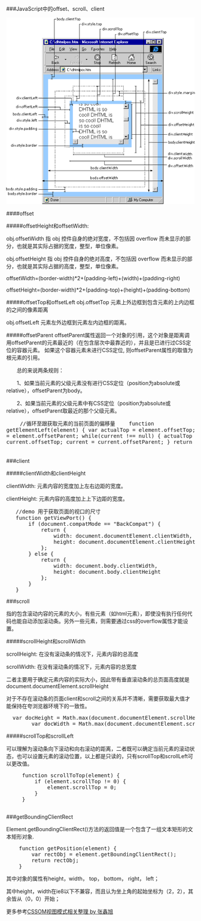 ###JavaScript中的offset、scroll、client

![size](size.gif)

####offset

#####offsetHeight和offsetWidth: 

obj.offsetWidth 指 obj 控件自身的绝对宽度，不包括因 overflow 而未显示的部分，也就是其实际占据的宽度，整型，单位像素。

obj.offsetHeight 指 obj 控件自身的绝对高度，不包括因 overflow 而未显示的部分，也就是其实际占据的高度，整型，单位像素。

offsetWidth=(border-width)*2+(padding-left)+(width)+(padding-right)

offsetHeight=(border-width)*2+(padding-top)+(height)+(padding-bottom)

#####offsetTop和offsetLeft
obj.offsetTop 元素上外边框到包含元素的上内边框的之间的像素距离

obj.offsetLeft 元素左外边框到元素左内边框的距离。

#####offsetParent
offsetParent属性返回一个对象的引用，这个对象是距离调用offsetParent的元素最近的（在包含层次中最靠近的），并且是已进行过CSS定位的容器元素。 如果这个容器元素未进行CSS定位, 则offsetParent属性的取值为根元素的引用。

　　总的来说两条规则：

　　1、如果当前元素的父级元素没有进行CSS定位（position为absolute或relative），offsetParent为body。

　　2、如果当前元素的父级元素中有CSS定位（position为absolute或relative），offsetParent取最近的那个父级元素。
　　
　　<pre>
　　//循环至跟获取元素的当前页面的偏移量
　　function getElementLeft(element) {
      var actualTop = element.offsetTop;
      var current = element.offsetParent;
      while(current !== null) {
          actualTop += current.offsetTop;
          current = current.offsetParent;
      } 
      return actualTop;
    }
　　</pre>
 
###client

#####clientWidth和clientHeight

clientWidth: 元素内容的宽度加上左右边距的宽度。

clientHeight: 元素内容的高度加上上下边距的宽度。

<pre>
   //demo 用于获取页面的视口的尺寸
   function getViewPort() {
       if (document.compatMode == "BackCompat") {
           return {
               width: document.documentElement.clientWidth,
               height: document.documentElement.clientHeight
           };
       } else {
           return {
               width: document.body.clientWidth,
               height: document.body.clientHeight
           };
       }
   }
</pre>


###scroll

指的包含滚动内容的元素的大小，有些元素（如html元素），即使没有执行任何代码也能自动添加滚动条。另外一些元素，则需要通过css的overflow属性才能设置。

#####scrollHeight和scrollWidth

scrollHeight: 在没有滚动条的情况下，元素内容的总高度

scrollWidth: 在没有滚动条的情况下，元素内容的总宽度

二者主要用于确定元素内容的实际大小，因此带有垂直滚动条的总页面高度就是document.documentElement.scrollHeight

对于不存在滚动条的页面client和scroll之间的关系并不清晰，需要获取最大值才能保持在夸浏览器环境下的一致性。

<pre>
  var docHeight = Math.max(document.documentElement.scrollHeight, document.documentElement.clientHeight);
        var docWidth = Math.max(document.documentElement.scrollWidth, document.documentElement.clientHeight);  
</pre>

#####scrollTop和scrollLeft

可以理解为滚动条向下滚动和向右滚动的距离，二者既可以确定当前元素的滚动状态，也可以设置元素的滚动位置，以上都是只读的，只有scrollTop和scrollLeft可以更改值。
 <pre>
     function scrollToTop(element) {
         if (element.scrollTop != 0) {
             element.scrollTop = 0;
         }
     }
 </pre>
 
###getBoundingClientRect

Element.getBoundingClientRect()方法的返回值是一个包含了一组文本矩形的文本矩形对象.
<pre>
    function getPosition(element) {
        var rectObj = element.getBoundingClientRect();
        return rectObj;
    }
</pre>
其中对象的属性有height，width， top， bottom， right， left；

其中height，width在ie8以下不兼容，而且认为坐上角的起始坐标为（2，2），其余皆从（0，0）开始；


更多参考[CSSOM视图模式相关整理 by 张鑫旭](http://www.zhangxinxu.com/wordpress/2011/09/cssom%E8%A7%86%E5%9B%BE%E6%A8%A1%E5%BC%8Fcssom-view-module%E7%9B%B8%E5%85%B3%E6%95%B4%E7%90%86%E4%B8%8E%E4%BB%8B%E7%BB%8D/)


 
